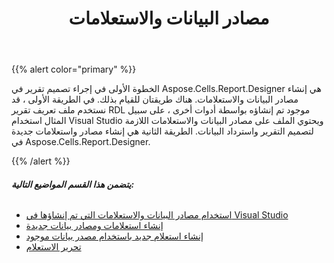 ﻿---
title: مصادر البيانات والاستعلامات
type: docs
weight: 50
url: /ar/reportingservices/data-sources-and-queries/
---
{{% alert color="primary" %}} 

الخطوة الأولى في إجراء تصميم تقرير في Aspose.Cells.Report.Designer هي إنشاء مصادر البيانات والاستعلامات. هناك طريقتان للقيام بذلك. في الطريقة الأولى ، قد نستخدم ملف تعريف تقرير RDL موجود تم إنشاؤه بواسطة أدوات أخرى ، على سبيل المثال استخدام Visual Studio ويحتوي الملف على مصادر البيانات والاستعلامات اللازمة لتصميم التقرير واسترداد البيانات. الطريقة الثانية هي إنشاء مصادر واستعلامات جديدة في Aspose.Cells.Report.Designer.

{{% /alert %}} 
###### **يتضمن هذا القسم المواضيع التالية:**
- [استخدام مصادر البيانات والاستعلامات التي تم إنشاؤها في Visual Studio](/cells/ar/reportingservices/using-data-sources-and-queries-created-in-visual-studio/)
- [إنشاء استعلامات ومصادر بيانات جديدة](/cells/ar/reportingservices/creating-new-data-sources-and-queries/)
- [إنشاء استعلام جديد باستخدام مصدر بيانات موجود](/cells/ar/reportingservices/creating-new-query-using-existing-data-source/)
- [تحرير الاستعلام](/cells/ar/reportingservices/editing-query/)
